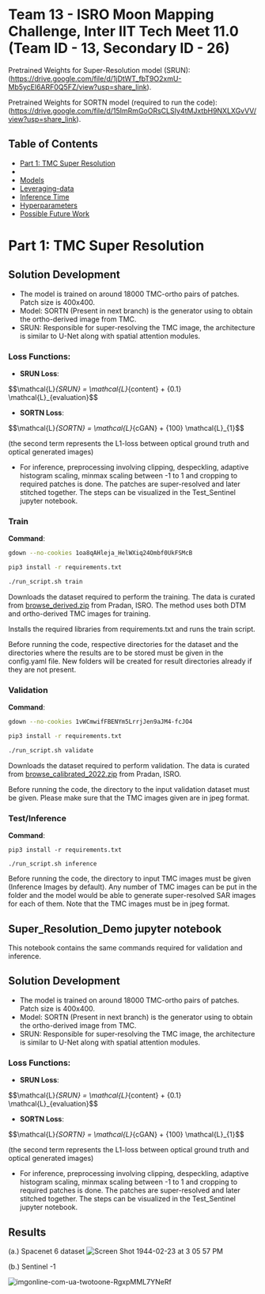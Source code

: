# Team 13 - ISRO Moon Mapping Challenge, Inter IIT Tech Meet 11.0 (Team ID - 13, Secondary ID - 26)

Pretrained Weights for Super-Resolution model (SRUN): (https://drive.google.com/file/d/1jDtWT_fbT9O2xmU-Mb5ycEl6ARF0Q5FZ/view?usp=share_link).

Pretrained Weights for SORTN model (required to run the code): (https://drive.google.com/file/d/15ImRmGoORsCLSIy4tMJxtbH9NXLXGvVV/view?usp=share_link). 

## Table of Contents

- [Part 1: TMC Super Resolution](#tmc-super-resolution)
- [](#Pipelines)
- [Models](#Models)
- [Leveraging-data](#leveraging-data)
- [Inference Time](#inference-time)
- [Hyperparameters](#Hyperparameters)
- [Possible Future Work](#possible-future-work)

# Part 1: TMC Super Resolution

## Solution Development
* The model is trained on around 18000 TMC-ortho pairs of patches. Patch size is 400x400.
* Model: SORTN (Present in next branch) is the generator using to obtain the ortho-derived image from TMC.
* SRUN: Responsible for super-resolving the TMC image, the architecture is similar to U-Net along with spatial attention modules. 

### Loss Functions:
- **SRUN Loss**: 

$$\mathcal{L}_{SRUN} = \mathcal{L}_{content} + \{0.1} \mathcal{L}_{evaluation}$$ 

- **SORTN Loss**:

$$\mathcal{L}_{SORTN} = \mathcal{L}_{cGAN} + \{100} \mathcal{L}_{1}$$ 

(the second term represents the L1-loss between optical ground truth and optical generated images)

* For inference, preprocessing involving clipping, despeckling, adaptive histogram scaling, minmax scaling between -1 to 1 and cropping to required patches is done. The patches are super-resolved and later stitched together. The steps can be visualized in the Test_Sentinel jupyter notebook.

### Train
**Command**:
```bash
gdown --no-cookies 1oa8qAHleja_HelWXiq24Ombf0UkFSMcB

pip3 install -r requirements.txt

./run_script.sh train
```
Downloads the dataset required to perform the training. The data is curated from [browse_derived.zip](https://pradan.issdc.gov.in/ch2/protected/downloadFile/tmc2/browse_derived.zip) from Pradan, ISRO. The method uses both DTM and ortho-derived TMC images for training.

Installs the required libraries from requirements.txt and runs the train script.

Before running the code, respective directories for the dataset and the directories where the results are to be stored must be given in the config.yaml file. New folders will be created for result directories already if they are not present.

### Validation
**Command**:
```bash
gdown --no-cookies 1vWCmwifFBENYm5LrrjJen9aJM4-fcJO4

pip3 install -r requirements.txt

./run_script.sh validate
```

Downloads the dataset required to perform validation. The data is curated from [browse_calibrated_2022.zip](https://pradan.issdc.gov.in/ch2/protected/downloadFile/tmc2/browse_calibrated_2022.zip) from Pradan, ISRO.

Before running the code, the directory to the input validation dataset must be given. Please make sure that the TMC images given are in jpeg format.

### Test/Inference

**Command**:

```
pip3 install -r requirements.txt

./run_script.sh inference
```

Before running the code, the directory to input TMC images must be given (Inference Images by default). Any number of TMC images can be put in the folder and the model would be able to generate super-resolved SAR images for each of them. Note that the TMC images must be in jpeg format.

## Super_Resolution_Demo jupyter notebook
This notebook contains the same commands required for validation and inference.

## Solution Development
* The model is trained on around 18000 TMC-ortho pairs of patches. Patch size is 400x400.
* Model: SORTN (Present in next branch) is the generator using to obtain the ortho-derived image from TMC.
* SRUN: Responsible for super-resolving the TMC image, the architecture is similar to U-Net along with spatial attention modules. 

### Loss Functions:
- **SRUN Loss**: 

$$\mathcal{L}_{SRUN} = \mathcal{L}_{content} + \{0.1} \mathcal{L}_{evaluation}$$ 

- **SORTN Loss**:

$$\mathcal{L}_{SORTN} = \mathcal{L}_{cGAN} + \{100} \mathcal{L}_{1}$$ 

(the second term represents the L1-loss between optical ground truth and optical generated images)

* For inference, preprocessing involving clipping, despeckling, adaptive histogram scaling, minmax scaling between -1 to 1 and cropping to required patches is done. The patches are super-resolved and later stitched together. The steps can be visualized in the Test_Sentinel jupyter notebook.


## Results
(a.) Spacenet 6 dataset
![Screen Shot 1944-02-23 at 3 05 57 PM](https://user-images.githubusercontent.com/82506345/168256472-910eadd5-8345-4a6c-8bb4-84dfb5758c45.png)



(b.) Sentinel -1 

![imgonline-com-ua-twotoone-RgxpMML7YNeRf](https://user-images.githubusercontent.com/82506345/168259244-e30333f6-6dff-4788-891d-23eff516af76.jpeg)


